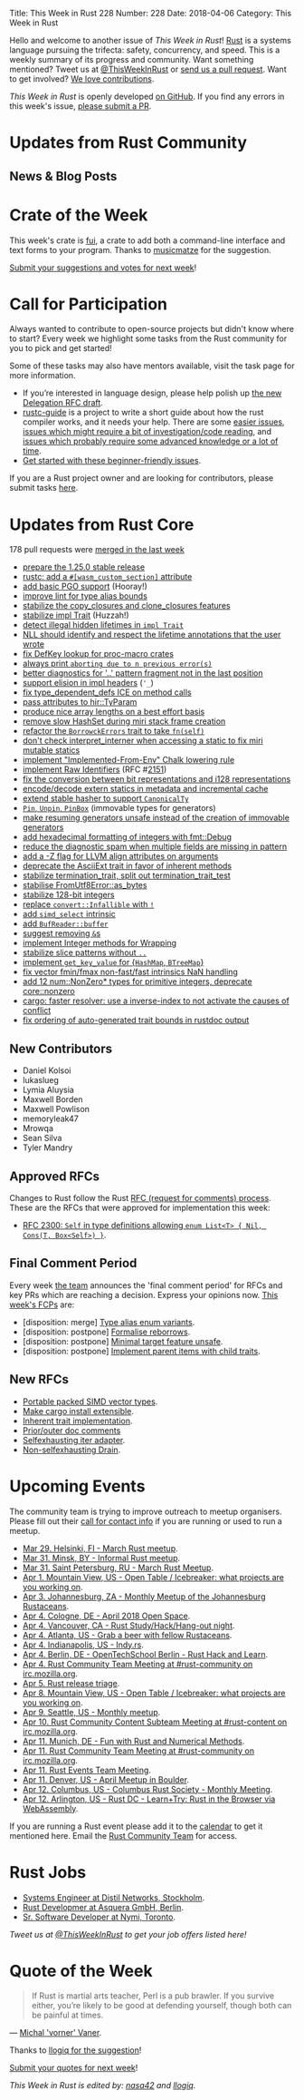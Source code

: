 Title: This Week in Rust 228
Number: 228
Date: 2018-04-06
Category: This Week in Rust

Hello and welcome to another issue of *This Week in Rust*!
[Rust](http://rust-lang.org) is a systems language pursuing the trifecta: safety, concurrency, and speed.
This is a weekly summary of its progress and community.
Want something mentioned? Tweet us at [@ThisWeekInRust](https://twitter.com/ThisWeekInRust) or [send us a pull request](https://github.com/cmr/this-week-in-rust).
Want to get involved? [We love contributions](https://github.com/rust-lang/rust/blob/master/CONTRIBUTING.md).

*This Week in Rust* is openly developed [on GitHub](https://github.com/cmr/this-week-in-rust).
If you find any errors in this week's issue, [please submit a PR](https://github.com/cmr/this-week-in-rust/pulls).

# Updates from Rust Community

## News & Blog Posts

# Crate of the Week

This week's crate is [fui](https://crates.io/crates/fui), a crate to add both a command-line interface and text forms to your program. Thanks to [musicmatze](https://users.rust-lang.org/u/musicmatze) for the suggestion.

[Submit your suggestions and votes for next week][submit_crate]!

[submit_crate]: https://users.rust-lang.org/t/crate-of-the-week/2704

# Call for Participation

Always wanted to contribute to open-source projects but didn't know where to start?
Every week we highlight some tasks from the Rust community for you to pick and get started!

Some of these tasks may also have mentors available, visit the task page for more information.

* If you’re interested in language design, please help polish up [the new Delegation RFC draft](https://internals.rust-lang.org/t/new-rfc-for-delegation-anyone-interested-in-contributing/6644/8).
* [rustc-guide](https://github.com/rust-lang-nursery/rustc-guide) is a project to write a short guide about how the rust compiler works, and it needs your help. There are some [easier issues](https://github.com/rust-lang-nursery/rustc-guide/issues?q=is%3Aissue+is%3Aopen+label%3AEasy), [issues which might require a bit of investigation/code reading](https://github.com/rust-lang-nursery/rustc-guide/issues?q=is%3Aissue+is%3Aopen+label%3AMedium), and [issues which probably require some advanced knowledge or a lot of time](https://github.com/rust-lang-nursery/rustc-guide/issues?utf8=%E2%9C%93&q=is%3Aissue+is%3Aopen+label%3AHard).
* [Get started with these beginner-friendly issues](https://www.rustaceans.org/findwork/starters).

If you are a Rust project owner and are looking for contributors, please submit tasks [here][guidelines].

[guidelines]: https://users.rust-lang.org/t/twir-call-for-participation/4821

# Updates from Rust Core

178 pull requests were [merged in the last week][merged]

[merged]: https://github.com/search?q=is%3Apr+org%3Arust-lang+is%3Amerged+merged%3A2017-03-19..2018-03-26

* [prepare the 1.25.0 stable release](https://github.com/rust-lang/rust/pull/49340)
* [rustc: add a `#[wasm_custom_section]` attribute](https://github.com/rust-lang/rust/pull/48883)
* [add basic PGO support](https://github.com/rust-lang/rust/pull/48346) (Hooray!)
* [improve lint for type alias bounds](https://github.com/rust-lang/rust/pull/48909)
* [stabilize the copy_closures and clone_closures features](https://github.com/rust-lang/rust/pull/49299)
* [stabilize impl Trait](https://github.com/rust-lang/rust/pull/49255) (Huzzah!)
* [detect illegal hidden lifetimes in `impl Trait`](https://github.com/rust-lang/rust/pull/49041)
* [NLL should identify and respect the lifetime annotations that the user wrote](https://github.com/rust-lang/rust/pull/48482)
* [fix DefKey lookup for proc-macro crates](https://github.com/rust-lang/rust/pull/49273)
* [always print `aborting due to n previous error(s)`](https://github.com/rust-lang/rust/pull/49046)
* [better diagnostics for '..' pattern fragment not in the last position](https://github.com/rust-lang/rust/pull/49268)
* [support elision in impl headers](https://github.com/rust-lang/rust/pull/49251) (`'_`)
* [fix type_dependent_defs ICE on method calls](https://github.com/rust-lang/rust/pull/49244)
* [pass attributes to hir::TyParam](https://github.com/rust-lang/rust/pull/49242)
* [produce nice array lengths on a best effort basis](https://github.com/rust-lang/rust/pull/49262)
* [remove slow HashSet during miri stack frame creation](https://github.com/rust-lang/rust/pull/49274)
* [refactor the `BorrowckErrors` trait to take `fn(self)`](https://github.com/rust-lang/rust/pull/48902)
* [don't check interpret_interner when accessing a static to fix miri mutable statics](https://github.com/rust-lang/rust/pull/49216)
* [implement "Implemented-From-Env" Chalk lowering rule](https://github.com/rust-lang/rust/pull/49211)
* [implement Raw Identifiers](https://github.com/rust-lang/rust/pull/48942) (RFC #[2151](https://rust-lang.github.io/rfcs/2151-raw-identifiers.html))
* [fix the conversion between bit representations and i128 representations](https://github.com/rust-lang/rust/pull/49210)
* [encode/decode extern statics in metadata and incremental cache](https://github.com/rust-lang/rust/pull/49200)
* [extend stable hasher to support `CanonicalTy`](https://github.com/rust-lang/rust/pull/49091)
* [`Pin`, `Unpin`, `PinBox`](https://github.com/rust-lang/rust/pull/49058) (immovable types for generators)
* [make resuming generators unsafe instead of the creation of immovable generators](https://github.com/rust-lang/rust/pull/49194)
* [add hexadecimal formatting of integers with fmt::Debug](https://github.com/rust-lang/rust/pull/48978)
* [reduce the diagnostic spam when multiple fields are missing in pattern](https://github.com/rust-lang/rust/pull/49160)
* [add a -Z flag for LLVM align attributes on arguments](https://github.com/rust-lang/rust/pull/49122)
* [deprecate the AsciiExt trait in favor of inherent methods](https://github.com/rust-lang/rust/pull/49109)
* [stabilize termination_trait, split out termination_trait_test](https://github.com/rust-lang/rust/pull/49162)
* [stabilise FromUtf8Error::as_bytes](https://github.com/rust-lang/rust/pull/49121)
* [stabilize 128-bit integers](https://github.com/rust-lang/rust/pull/49101)
* [replace `convert::Infallible` with `!`](https://github.com/rust-lang/rust/pull/49038)
* [add `simd_select` intrinsic](https://github.com/rust-lang/rust/pull/49141)
* [add `BufReader::buffer`](https://github.com/rust-lang/rust/pull/49139)
* [suggest removing `&`s](https://github.com/rust-lang/rust/pull/48834)
* [implement Integer methods for Wrapping](https://github.com/rust-lang/rust/pull/48810)
* [stabilize slice patterns without `..`](https://github.com/rust-lang/rust/pull/48516)
* [implement `get_key_value` for {`HashMap`, `BTreeMap`}](https://github.com/rust-lang/rust/pull/49346)
* [fix vector fmin/fmax non-fast/fast intrinsics NaN handling](https://github.com/rust-lang/rust/pull/49231)
* [add 12 num::NonZero* types for primitive integers, deprecate core::nonzero](https://github.com/rust-lang/rust/pull/48265)
* [cargo: faster resolver: use a inverse-index to not activate the causes of conflict](https://github.com/rust-lang/cargo/pull/5213)
* [fix ordering of auto-generated trait bounds in rustdoc output](https://github.com/rust-lang/rust/pull/49196)

## New Contributors

* Daniel Kolsoi
* lukaslueg
* Lymia Aluysia
* Maxwell Borden
* Maxwell Powlison
* memoryleak47
* Mrowqa
* Sean Silva
* Tyler Mandry

## Approved RFCs

Changes to Rust follow the Rust [RFC (request for comments)
process](https://github.com/rust-lang/rfcs#rust-rfcs). These
are the RFCs that were approved for implementation this week:

* [RFC 2300: `Self` in type definitions allowing `enum List<T> { Nil, Cons(T, Box<Self>) }`](https://github.com/rust-lang/rfcs/pull/2300).

## Final Comment Period

Every week [the team](https://www.rust-lang.org/team.html) announces the
'final comment period' for RFCs and key PRs which are reaching a
decision. Express your opinions now. [This week's FCPs][fcp] are:

[fcp]: https://github.com/rust-lang/rfcs/labels/final-comment-period

* [disposition: merge] [Type alias enum variants](https://github.com/rust-lang/rfcs/pull/2338).
* [disposition: postpone] [Formalise reborrows](https://github.com/rust-lang/rfcs/pull/2364).
* [disposition: postpone] [Minimal target feature unsafe](https://github.com/rust-lang/rfcs/pull/2212).
* [disposition: postpone] [Implement parent items with child traits](https://github.com/rust-lang/rfcs/pull/2303).

## New RFCs

* [Portable packed SIMD vector types](https://github.com/rust-lang/rfcs/pull/2366).
* [Make cargo install extensible](https://github.com/rust-lang/rfcs/pull/2376).
* [Inherent trait implementation](https://github.com/rust-lang/rfcs/pull/2375).
* [Prior/outer doc comments](https://github.com/rust-lang/rfcs/pull/2374)
* [Selfexhausting iter adapter](https://github.com/rust-lang/rfcs/pull/2370).
* [Non-selfexhausting Drain](https://github.com/rust-lang/rfcs/pull/2369).

# Upcoming Events

The community team is trying to improve outreach to meetup organisers. Please fill out their [call for contact info](https://docs.google.com/forms/d/e/1FAIpQLSf52YXGhqBaHtCXtVna4iHYMK7IQaTqUW6V-ztsZC8C2TBInQ/viewform) if you are running or used to run a meetup.

* [Mar 29. Helsinki, FI - March Rust meetup](https://www.meetup.com/Finland-Rust-Meetup/events/248805420/).
* [Mar 31. Minsk, BY - Informal Rust meetup](https://users.rust-lang.org/t/informal-rust-meetup-in-minsk-2018-march-31st/16314).
* [Mar 31. Saint Petersburg, RU - March Rust Meetup](https://www.meetup.com/Rust-%D0%B2-%D0%9F%D0%B8%D1%82%D0%B5%D1%80%D0%B5/events/248834955/).
* [Apr  1. Mountain View, US - Open Table / Icebreaker: what projects are you working on](https://www.meetup.com/Rust-Dev-in-Mountain-View/events/glnfcpyxgbcb/).
* [Apr  3. Johannesburg, ZA - Monthly Meetup of the Johannesburg Rustaceans](https://www.meetup.com/Johannesburg-Rust-Meetup/events/cpblrnyxgbfb/).
* [Apr  4. Cologne, DE - April 2018 Open Space](https://www.meetup.com/RustCologne/events/247804338/).
* [Apr  4. Vancouver, CA - Rust Study/Hack/Hang-out night](https://www.meetup.com/Vancouver-Rust/events/ckwdlpyxgbgb/).
* [Apr  4. Atlanta, US - Grab a beer with fellow Rustaceans](https://www.meetup.com/Rust-ATL/events/rhvgrmyxgbgb/).
* [Apr  4. Indianapolis, US - Indy.rs](https://www.meetup.com/indyrs/events/cpvshpyxgbgb/).
* [Apr  4. Berlin, DE - OpenTechSchool Berlin - Rust Hack and Learn](https://www.meetup.com/opentechschool-berlin/events/247388074/).
* [Apr  4. Rust Community Team Meeting at #rust-community on irc.mozilla.org](irc://irc.mozilla.org/rust-community).
* [Apr  5. Rust release triage](https://internals.rust-lang.org/t/release-cycle-triage-proposal/3544).
* [Apr  8. Mountain View, US - Open Table / Icebreaker: what projects are you working on](https://www.meetup.com/Rust-Dev-in-Mountain-View/events/glnfcpyxgblb/).
* [Apr  9. Seattle, US - Monthly meetup](https://www.meetup.com/Seattle-Rust-Meetup/events/hztzcpyxgbmb/).
* [Apr 10. Rust Community Content Subteam Meeting at #rust-content on irc.mozilla.org](irc://irc.mozilla.org/rust-content).
* [Apr 11. Munich, DE - Fun with Rust and Numerical Methods](https://www.meetup.com/rust-munich/events/248055969/).
* [Apr 11. Rust Community Team Meeting at #rust-community on irc.mozilla.org](irc://irc.mozilla.org/rust-community).
* [Apr 11. Rust Events Team Meeting](https://t.me/joinchat/EkKINhHCgZ9llzvPidOssA).
* [Apr 11. Denver, US - April Meetup in Boulder](https://www.meetup.com/Rust-Boulder-Denver/events/248792627/).
* [Apr 12. Columbus, US - Columbus Rust Society - Monthly Meeting](https://www.meetup.com/columbus-rs/events/czcwhlyxgbqb/).
* [Apr 12. Arlington, US - Rust DC - Learn+Try: Rust in the Browser via WebAssembly](https://www.meetup.com/RustDC/events/248552247/).

If you are running a Rust event please add it to the [calendar] to get
it mentioned here. Email the [Rust Community Team][community] for access.

[calendar]: https://www.google.com/calendar/embed?src=apd9vmbc22egenmtu5l6c5jbfc%40group.calendar.google.com
[community]: mailto:community-team@rust-lang.org

# Rust Jobs

* [Systems Engineer at Distil Networks, Stockholm](https://www.distilnetworks.com/job/?id=3d69e0a4-3f6f-40b1-a610-7a8a4f4bbf24).
* [Rust Developmer at Asquera GmbH, Berlin](http://asquera.de/blog/2018-02-16/open-position/).
* [Sr. Software Developer at Nymi, Toronto](https://nymi.com/careers/sr-software).

*Tweet us at [@ThisWeekInRust](https://twitter.com/ThisWeekInRust) to get your job offers listed here!*

# Quote of the Week

> If Rust is martial arts teacher, Perl is a pub brawler. If you survive either, you’re likely to be good at defending yourself, though both can be painful at times.

— [Michal 'vorner' Vaner](https://vorner.github.io/2018/03/11/Should-you-learn-rust.html).

Thanks to [llogiq for the suggestion](https://users.rust-lang.org/t/twir-quote-of-the-week/328/502)!

[Submit your quotes for next week][submit]!

[submit]: http://users.rust-lang.org/t/twir-quote-of-the-week/328

*This Week in Rust is edited by: [nasa42](https://github.com/nasa42) and [llogiq](https://github.com/llogiq).*
